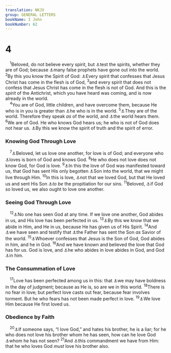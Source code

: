 ```yaml
---
translation: NKJV
group: GENERAL LETTERS
bookName: I John 
bookNumber: 62
---
```


<div class="title"><h1>4</h1></div>
<span class="verse 1gi_4_1"> <sup>1</sup>Beloved, do not believe every spirit, but <a data-toggle="tooltip" data-placement="bottom" title="1 Cor. 14:29">⚓</a>test the spirits, whether they are of God; because <a data-toggle="tooltip" data-placement="bottom" title="Matt. 24:5">⚓</a>many false prophets have gone out into the world. </span>
<span class="verse 1gi_4_2"><sup>2</sup>By this you know the Spirit of God: <a data-toggle="tooltip" data-placement="bottom" title="(Rom. 10:8–10); 1 Cor. 12:3; 1 John 5:1">⚓</a>Every spirit that confesses that Jesus Christ has come in the flesh is of God, </span>
<span class="verse 1gi_4_3"><sup>3</sup>and every spirit that does not confess that Jesus Christ has come in the flesh is not of God. And this is the <i>spirit</i> of the Antichrist, which you have heard was coming, and is now already in the world.<br/></span>
<span class="verse 1gi_4_4"> <sup>4</sup>You are of God, little children, and have overcome them, because He who is in you is greater than <a data-toggle="tooltip" data-placement="bottom" title="John 14:30; 16:11">⚓</a>he who is in the world. </span>
<span class="verse 1gi_4_5"><sup>5</sup><a data-toggle="tooltip" data-placement="bottom" title="John 3:31">⚓</a>They are of the world. Therefore they speak <i>as</i> of the world, and <a data-toggle="tooltip" data-placement="bottom" title="John 15:19; 17:14">⚓</a>the world hears them. </span>
<span class="verse 1gi_4_6"><sup>6</sup>We are of God. He who knows God hears us; he who is not of God does not hear us. <a data-toggle="tooltip" data-placement="bottom" title="(1 Cor. 2:12–16)">⚓</a>By this we know the spirit of truth and the spirit of error.<br/></span>
<div class="title"><h3>Knowing God Through Love</h3></div>
<span class="verse 1gi_4_7"> <sup>7</sup><a data-toggle="tooltip" data-placement="bottom" title="1 John 3:10, 11, 23">⚓</a>Beloved, let us love one another, for love is of God; and everyone who <a data-toggle="tooltip" data-placement="bottom" title="1 Thess. 4:9; (1 John 3:14)">⚓</a>loves is born of God and knows God. </span>
<span class="verse 1gi_4_8"><sup>8</sup>He who does not love does not know God, for God is love. </span>
<span class="verse 1gi_4_9"><sup>9</sup><a data-toggle="tooltip" data-placement="bottom" title="Rom. 5:8">⚓</a>In this the love of God was manifested toward us, that God has sent His only begotten <a data-toggle="tooltip" data-placement="bottom" title="Is. 9:6, 7; John 3:16">⚓</a>Son into the world, that we might live through Him. </span>
<span class="verse 1gi_4_10"><sup>10</sup>In this is love, <a data-toggle="tooltip" data-placement="bottom" title="Titus 3:5">⚓</a>not that we loved God, but that He loved us and sent His Son <a data-toggle="tooltip" data-placement="bottom" title="1 John 2:2">⚓</a><i>to</i> <i>be</i> the propitiation for our sins. </span>
<span class="verse 1gi_4_11"><sup>11</sup>Beloved, <a data-toggle="tooltip" data-placement="bottom" title="Matt. 18:33">⚓</a>if God so loved us, we also ought to love one another.<br/></span>
<div class="title"><h3>Seeing God Through Love</h3></div>
<span class="verse 1gi_4_12"> <sup>12</sup><a data-toggle="tooltip" data-placement="bottom" title="John 1:18; 1 Tim. 6:16; 1 John 4:20">⚓</a>No one has seen God at any time. If we love one another, God abides in us, and His love has been perfected in us. </span>
<span class="verse 1gi_4_13"><sup>13</sup><a data-toggle="tooltip" data-placement="bottom" title="John 14:20">⚓</a>By this we know that we abide in Him, and He in us, because He has given us of His Spirit. </span>
<span class="verse 1gi_4_14"><sup>14</sup>And <a data-toggle="tooltip" data-placement="bottom" title="John 1:14">⚓</a>we have seen and testify that <a data-toggle="tooltip" data-placement="bottom" title="John 3:17; 4:42; 1 John 2:2">⚓</a>the Father has sent the Son <i>as</i> Savior of the world. </span>
<span class="verse 1gi_4_15"><sup>15</sup><a data-toggle="tooltip" data-placement="bottom" title="(Rom. 10:9); 1 John 3:23; 4:2; 5:1, 5">⚓</a>Whoever confesses that Jesus is the Son of God, God abides in him, and he in God. </span>
<span class="verse 1gi_4_16"><sup>16</sup>And we have known and believed the love that God has for us. God is love, and <a data-toggle="tooltip" data-placement="bottom" title="(1 John 3:24)">⚓</a>he who abides in love abides in God, and God <a data-toggle="tooltip" data-placement="bottom" title="(John 14:23)">⚓</a>in him.<br/></span>
<div class="title"><h3>The Consummation of Love</h3></div>
<span class="verse 1gi_4_17"> <sup>17</sup>Love has been perfected among us in this: that <a data-toggle="tooltip" data-placement="bottom" title="(James 2:13); 1 John 2:28">⚓</a>we may have boldness in the day of judgment; because as He is, so are we in this world. </span>
<span class="verse 1gi_4_18"><sup>18</sup>There is no fear in love; but perfect love casts out fear, because fear involves torment. But he who fears has not been made perfect in love. </span>
<span class="verse 1gi_4_19"><sup>19</sup><a data-toggle="tooltip" data-placement="bottom" title="1 John 4:10">⚓</a>We love Him because He first loved us.<br/></span>
<div class="title"><h3>Obedience by Faith</h3></div>
<span class="verse 1gi_4_20"> <sup>20</sup><a data-toggle="tooltip" data-placement="bottom" title="(1 John 2:4)">⚓</a>If someone says, “I love God,” and hates his brother, he is a liar; for he who does not love his brother whom he has seen, how can he love God <a data-toggle="tooltip" data-placement="bottom" title="1 Pet. 1:8; 1 John 4:12">⚓</a>whom he has not seen? </span>
<span class="verse 1gi_4_21"><sup>21</sup>And <a data-toggle="tooltip" data-placement="bottom" title="Lev. 19:18; (Matt. 5:43, 44; 22:39); John 13:34">⚓</a>this commandment we have from Him: that he who loves God <i>must</i> love his brother also.<br/></span>
